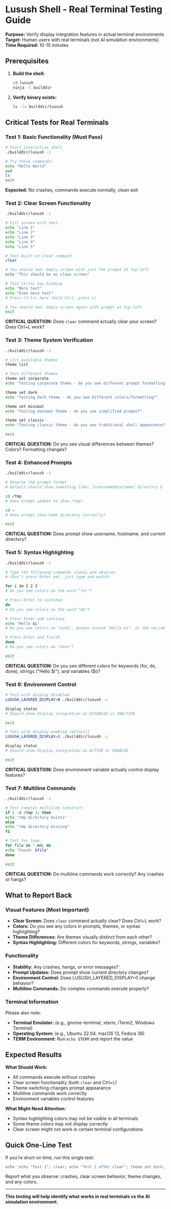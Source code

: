 # Lusush Shell - Real Terminal Testing Guide

**Purpose:** Verify display integration features in actual terminal environments  
**Target:** Human users with real terminals (not AI simulation environments)  
**Time Required:** 10-15 minutes  

## Prerequisites

1. **Build the shell:**
   ```bash
   cd lusush
   ninja -C builddir
   ```

2. **Verify binary exists:**
   ```bash
   ls -la builddir/lusush
   ```

## Critical Tests for Real Terminals

### Test 1: Basic Functionality (Must Pass)
```bash
# Start interactive shell
./builddir/lusush -i

# Try these commands:
echo "Hello World"
pwd
ls
exit
```

**Expected:** No crashes, commands execute normally, clean exit

### Test 2: Clear Screen Functionality
```bash
./builddir/lusush -i

# Fill screen with text
echo "Line 1"
echo "Line 2" 
echo "Line 3"
echo "Line 4"
echo "Line 5"

# Test built-in clear command
clear

# You should see: Empty screen with just the prompt at top-left
echo "This should be on clean screen"

# Test Ctrl+L key binding
echo "More text"
echo "Even more text"
# Press Ctrl+L here (hold Ctrl, press L)

# You should see: Empty screen again with prompt at top-left
exit
```

**CRITICAL QUESTION:** Does `clear` command actually clear your screen? Does Ctrl+L work?

### Test 3: Theme System Verification
```bash
./builddir/lusush -i

# List available themes
theme list

# Test different themes
theme set corporate
echo "Testing corporate theme - do you see different prompt formatting?"

theme set dark  
echo "Testing dark theme - do you see different colors/formatting?"

theme set minimal
echo "Testing minimal theme - do you see simplified prompt?"

theme set classic
echo "Testing classic theme - do you see traditional shell appearance?"

exit
```

**CRITICAL QUESTION:** Do you see visual differences between themes? Colors? Formatting changes?

### Test 4: Enhanced Prompts
```bash
./builddir/lusush -i

# Observe the prompt format
# Default should show something like: [username@hostname] directory $

cd /tmp
# Does prompt update to show /tmp?

cd ~
# Does prompt show home directory correctly?

exit
```

**CRITICAL QUESTION:** Does prompt show username, hostname, and current directory?

### Test 5: Syntax Highlighting
```bash
./builddir/lusush -i

# Type the following commands slowly and observe:
# (Don't press Enter yet, just type and watch)

for i in 1 2 3
# Do you see colors on the word "for"?

# Press Enter to continue
do
# Do you see colors on the word "do"?

# Press Enter and continue
echo "Hello $i"
# Do you see colors on "echo", quotes around "Hello $i", or the variable $i?

# Press Enter and finish
done
# Do you see colors on "done"?

exit
```

**CRITICAL QUESTION:** Do you see different colors for keywords (for, do, done), strings ("Hello $i"), and variables ($i)?

### Test 6: Environment Control
```bash
# Test with display disabled
LUSUSH_LAYERED_DISPLAY=0 ./builddir/lusush -i

display status
# Should show display integration as DISABLED or INACTIVE

exit

# Test with display enabled (default)
LUSUSH_LAYERED_DISPLAY=1 ./builddir/lusush -i

display status  
# Should show display integration as ACTIVE or ENABLED

exit
```

**CRITICAL QUESTION:** Does environment variable actually control display features?

### Test 7: Multiline Commands
```bash
./builddir/lusush -i

# Test complex multiline construct
if [ -d /tmp ]; then
echo "tmp directory exists"
else  
echo "tmp directory missing"
fi

# Test for loop
for file in *.md; do
echo "Found: $file"
done

exit
```

**CRITICAL QUESTION:** Do multiline commands work correctly? Any crashes or hangs?

## What to Report Back

### Visual Features (Most Important)
- **Clear Screen:** Does `clear` command actually clear? Does Ctrl+L work?
- **Colors:** Do you see any colors in prompts, themes, or syntax highlighting?
- **Theme Differences:** Are themes visually distinct from each other?
- **Syntax Highlighting:** Different colors for keywords, strings, variables?

### Functionality
- **Stability:** Any crashes, hangs, or error messages?
- **Prompt Updates:** Does prompt show current directory changes?
- **Environment Control:** Does LUSUSH_LAYERED_DISPLAY=0 change behavior?
- **Multiline Commands:** Do complex commands execute properly?

### Terminal Information
Please also note:
- **Terminal Emulator:** (e.g., gnome-terminal, xterm, iTerm2, Windows Terminal)
- **Operating System:** (e.g., Ubuntu 22.04, macOS 13, Fedora 38)
- **TERM Environment:** Run `echo $TERM` and report the value

## Expected Results

**What Should Work:**
- All commands execute without crashes
- Clear screen functionality (both `clear` and Ctrl+L)
- Theme switching changes prompt appearance
- Multiline commands work correctly
- Environment variables control features

**What Might Need Attention:**
- Syntax highlighting colors may not be visible in all terminals
- Some theme colors may not display correctly
- Clear screen might not work in certain terminal configurations

## Quick One-Line Test
If you're short on time, run this single test:
```bash
echo 'echo "Test 1"; clear; echo "Test 2 after clear"; theme set dark; echo "Test 3 with dark theme"; exit' | ./builddir/lusush -i
```

Report what you observe: crashes, clear screen behavior, theme changes, and any colors.

---

**This testing will help identify what works in real terminals vs the AI simulation environment.**